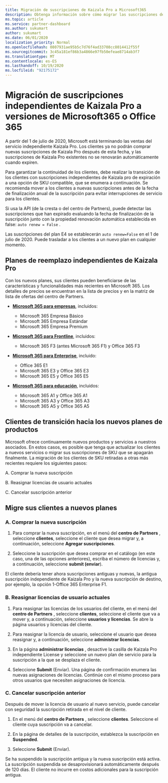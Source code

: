 ```yaml
---
title: Migración de suscripciones de Kaizala Pro a Microsoft365
description: Obtenga información sobre cómo migrar las suscripciones de Kaizala Pro a las versiones de Microsoft365 o Office 365. Lea este artículo para obtener más información sobre la transición de los clientes.
ms.topic: article
ms.service: partner-dashboard
ms.author: sukumart
author: sukumart
ms.date: 06/01/2020
localization_priority: Normal
ms.openlocfilehash: 0807931ae95b5c7d76f4ad33708cc8014412f55f
ms.sourcegitcommit: 3c45a181ef86b3a4866e97fb50efeae8714ab3f7
ms.translationtype: MT
ms.contentlocale: es-ES
ms.lasthandoff: 10/19/2020
ms.locfileid: "92175172"
---
```

# <a name="migrate-kaizala-pro-standalone-subscriptions-to-microsoft365-or-office-365-versions"></a>Migración de suscripciones independientes de Kaizala Pro a versiones de Microsoft365 o Office 365

A partir del 1 de julio de 2020, Microsoft está terminando las ventas del servicio independiente Kaizala Pro. Los clientes ya no podrán comprar nuevas suscripciones de Kaizala Pro después de esta fecha, y las suscripciones de Kaizala Pro existentes no se renovarán automáticamente cuando expiren.

Para garantizar la continuidad de los clientes, debe realizar la transición de los clientes con suscripciones independientes de Kaizala pro de expiración a una opción de SKU compatible, que se enumera a continuación. Se recomienda mover a los clientes a nuevas suscripciones antes de la fecha de finalización anual de la suscripción para evitar interrupciones de servicio para los clientes.

Si usa la API (de la cresta o del centro de Partners), puede detectar las suscripciones que han expirado evaluando la fecha de finalización de la suscripción junto con la propiedad renovación automática establecida en false: `auto renew = False` .

Las suscripciones del plan E4 se establecerán `auto renew=False` en el 1 de julio de 2020. Puede trasladar a los clientes a un nuevo plan en cualquier momento.

## <a name="kaizala-pro-standalone-replacement-plans"></a>Planes de reemplazo independientes de Kaizala Pro

Con los nuevos planes, sus clientes pueden beneficiarse de las características y funcionalidades más recientes en Microsoft 365. Los detalles de precios se encuentran en la lista de precios y en la matriz de lista de ofertas del centro de Partners.

- [**Microsoft 365 para empresas**](https://www.microsoft.com/microsoft-365/compare-all-microsoft-365-products?&activetab=tab:primaryr2), incluidos:  
   - Microsoft 365 Empresa Básico
   - Microsoft 365 Empresa Estándar
   - Microsoft 365 Empresa Premium
    
- [**Microsoft 365 para Frontline**](https://www.microsoft.com/microsoft-365/microsoft-365-enterprise-f3?activetab=pivot:overviewtab), incluidos:
   - Microsoft 365 F3 (antes Microsoft 365 F1) y Office 365 F3
    
- [**Microsoft 365 para Enterprise**](https://www.microsoft.com/microsoft-365/compare-microsoft-365-enterprise-plans), incluido: 
   - Office 365 E1
   - Microsoft 365 E3 y Office 365 E3
   - Microsoft 365 E5 y Office 365 E5

- [**Microsoft 365 para educación**](https://www.microsoft.com/education/buy-license/microsoft365), incluidos: 
    - Microsoft 365 A1 y Office 365 A1
    - Microsoft 365 A3 y Office 365 A3
    - Microsoft 365 A5 y Office 365 A5

## <a name="transition-customers-to-new-product-plans"></a>Clientes de transición hacia los nuevos planes de productos

Microsoft ofrece continuamente nuevos productos y servicios a nuestros asociados. En estos casos, es posible que tenga que actualizar los clientes a nuevos servicios o migrar sus suscripciones de SKU que se apagarán finalmente. La migración de los clientes de SKU retiradas a otras más recientes requiere los siguientes pasos:

A. Comprar la nueva suscripción

B. Reasignar licencias de usuario actuales

C. Cancelar suscripción anterior


## <a name="migrate-your-customers-to-new-plans"></a>Migre sus clientes a nuevos planes

### <a name="a-purchase-the-new-subscription"></a>A. Comprar la nueva suscripción

1. Para comprar la nueva suscripción, en el menú del **centro de Partners** , seleccione **clientes**, seleccione el cliente que desea migrar y, a continuación, seleccione **Agregar suscripciones**.

2. Seleccione la suscripción que desea comprar en el catálogo (en este caso, una de las opciones anteriores), escriba el número de licencias y, a continuación, seleccione **submit (enviar**).

El cliente debería tener ahora suscripciones antiguas y nuevas, la antigua suscripción independiente de Kaizala Pro y la nueva suscripción de destino, por ejemplo, la opción 1-Office 365 Enterprise F1.

### <a name="b-reassign-current-user-licenses"></a>B. Reasignar licencias de usuario actuales

1. Para reasignar las licencias de los usuarios del cliente, en el menú del **centro de Partners** , seleccione **clientes**, seleccione el cliente que va a mover y, a continuación, seleccione **usuarios y licencias**. Se abre la página usuarios y licencias del cliente.

2. Para reasignar la licencia de usuario, seleccione el usuario que desea reasignar y, a continuación, seleccione **administrar licencias**.

3. En la página **administrar licencias** , desactive la casilla de Kaizala Pro independiente License y seleccione un nuevo plan de servicio para la suscripción a la que se desplaza el cliente.

4.  Seleccione **Submit** (Enviar). Una página de confirmación enumera las nuevas asignaciones de licencias. Continúe con el mismo proceso para otros usuarios que necesiten asignaciones de licencia.

### <a name="c-cancel-old-subscription"></a>C. Cancelar suscripción anterior

Después de mover la licencia de usuario al nuevo servicio, puede cancelar con seguridad la suscripción retirada en el nivel de cliente.

1.  En el menú del **centro de Partners** , seleccione **clientes**. Seleccione el cliente cuya suscripción va a cancelar.

2.  En la página de detalles de la suscripción, establezca la suscripción en **Suspended**.

3.  Seleccione **Submit** (Enviar).

Se ha suspendido la suscripción antigua y la nueva suscripción está activa. La suscripción suspendida se desaprovisionará automáticamente después de 120 días. El cliente no incurre en costos adicionales para la suscripción antigua.
